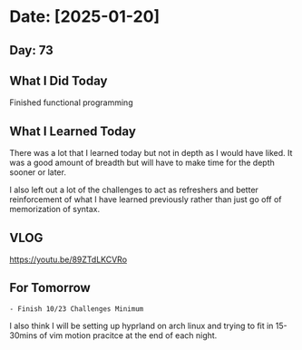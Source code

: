 # Date: [2025-01-20]

## Day: 73
## What I Did Today
Finished functional programming

## What I Learned Today
There was a lot that I learned today but not in depth as I would have liked. It was a good amount of breadth but will have to make time for the depth sooner or later. 

I also left out a lot of the challenges to act as refreshers and better reinforcement of what I have learned previously rather than just go off of memorization of syntax.

## VLOG
https://youtu.be/89ZTdLKCVRo

## For Tomorrow
    - Finish 10/23 Challenges Minimum

I also think I will be setting up hyprland on arch linux and trying to fit in 15-30mins of vim motion pracitce at the end of each night. 

